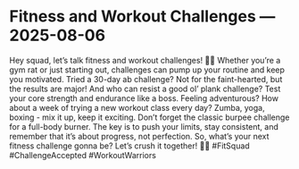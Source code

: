 # Fitness and Workout Challenges — 2025-08-06

Hey squad, let’s talk fitness and workout challenges! 💪🏼 Whether you’re a gym rat or just starting out, challenges can pump up your routine and keep you motivated. Tried a 30-day ab challenge? Not for the faint-hearted, but the results are major! And who can resist a good ol’ plank challenge? Test your core strength and endurance like a boss. Feeling adventurous? How about a week of trying a new workout class every day? Zumba, yoga, boxing - mix it up, keep it exciting. Don’t forget the classic burpee challenge for a full-body burner. The key is to push your limits, stay consistent, and remember that it’s about progress, not perfection. So, what’s your next fitness challenge gonna be? Let’s crush it together! 🙌🏼 #FitSquad #ChallengeAccepted #WorkoutWarriors